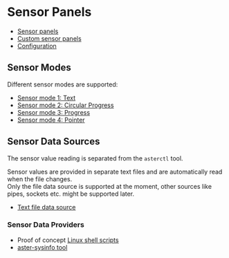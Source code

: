 # Sensor Panels

- [Sensor panels](panel.md)
- [Custom sensor panels](custom_panel.md)
- [Configuration](cfg/)

## Sensor Modes

Different sensor modes are supported:

- [Sensor mode 1: Text](cfg/mode1_text.md)
- [Sensor mode 2: Circular Progress](cfg/mode2_circular.md)
- [Sensor mode 3: Progress](cfg/mode3_progress.md)
- [Sensor mode 4: Pointer](cfg/mode4_pointer.md)

## Sensor Data Sources

The sensor value reading is separated from the `asterctl` tool.

Sensor values are provided in separate text files and are automatically read when the file changes.  
Only the file data source is supported at the moment, other sources like pipes, sockets etc. might be supported later.

- [Text file data source](provider/text_file.md)

### Sensor Data Providers

- Proof of concept [Linux shell scripts](provider/shell_scripts.md)
- [aster-sysinfo tool](provider/sysinfo.md)
